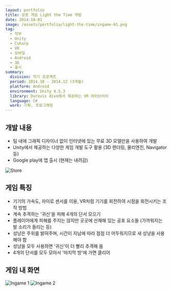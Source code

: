 ```yaml
---
layout: portfolio
title: 공포 게임 Light the Time 개발
date: 2014-10-01
image: /assets/portfolio/light-the-time/ingame-01.png
tag:
  - 학부
  - Unity
  - Csharp
  - VR
  - 모바일
  - Android
  - 3D
  - 출시
summary:
  division: 학기 프로젝트
  period: 2014.10 - 2014.12 (3개월)
  platform: Android
  environment: Unity 4.5.3
  library: Durovis dive에서 제공하는 VR 라이브러리
  language: C#
  work: 기획, 프로그래밍
---
```


## 개발 내용

* 팀 내에 그래픽 디자이너 없이 인터넷에 있는 무료 3D 모델만을 사용하여 개발
* Unity에서 제공하는 다양한 게임 개발 도구 활용 (3D 렌더링, 물리엔진, Navigator 등)
* Google play에 앱 출시 (현재는 내려감)

![Store]({{site.baseurl}}/assets/portfolio/light-the-time/store.png)

## 게임 특징

* 기기의 가속도, 자이로 센서를 이용, VR처럼 기기를 회전하여 시점을 회전시키는 조작 방법
* 계속 추격하는 '귀신'을 피해 4개의 단서 모으기
* 플레이어에게 피해를 주지는 않지만 곳곳에 산재해 있는 공포 요소들 (가까워지는 발 소리가 들리는 등)
* 성냥은 주위를 밝혀주며, 시간이 지남에 따라 점점 더 어두워지므로 새 성냥을 사용해야 함
* 성냥을 모두 사용하면 '귀신'이 더 빨리 추격해 옴
* 4개의 단서를 모두 모아서 '마지막 방'에 가면 클리어

## 게임 내 화면

![Ingame 1]({{site.baseurl}}/assets/portfolio/light-the-time/ingame-01.png)
![Ingame 2]({{site.baseurl}}/assets/portfolio/light-the-time/ingame-02.png)

